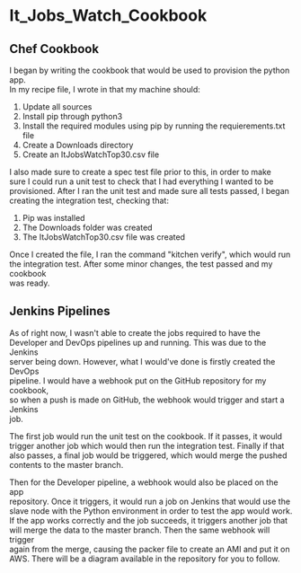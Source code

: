 # It_Jobs_Watch_Cookbook

## Chef Cookbook

I began by writing the cookbook that would be used to provision the python app.\
In my recipe file, I wrote in that my machine should:

1) Update all sources
2) Install pip through python3
3) Install the required modules using pip by running the requierements.txt file
4) Create a Downloads directory
5) Create an ItJobsWatchTop30.csv file

I also made sure to create a spec test file prior to this, in order to make\
sure I could run a unit test to check that I had everything I wanted to be\
provisioned. After I ran the unit test and made sure all tests passed, I began\
creating the integration test, checking that:

1) Pip was installed
2) The Downloads folder was created
3) The ItJobsWatchTop30.csv file was created

Once I created the file, I ran the command "kitchen verify", which would run\
the integration test. After some minor changes, the test passed and my cookbook\
was ready.

## Jenkins Pipelines

As of right now, I wasn't able to create the jobs required to have the\
Developer and DevOps pipelines up and running. This was due to the Jenkins\
server being down. However, what I would've done is firstly created the DevOps\
pipeline. I would have a webhook put on the GitHub repository for my cookbook,\
so when a push is made on GitHub, the webhook would trigger and start a Jenkins\
job.

The first job would run the unit test on the cookbook. If it passes, it would\
trigger another job which would then run the integration test. Finally if that\
also passes, a final job would be triggered, which would merge the pushed\
contents to the master branch.

Then for the Developer pipeline, a webhook would also be placed on the app\
repository. Once it triggers, it would run a job on Jenkins that would use the\
slave node with the Python environment in order to test the app would work.\
If the app works correctly and the job succeeds, it triggers another job that\
will merge the data to the master branch. Then the same webhook will trigger\
again from the merge, causing the packer file to create an AMI and put it on\
AWS. There will be a diagram available in the repository for you to follow.
